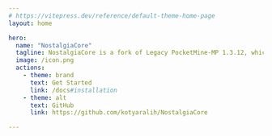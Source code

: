 ```yaml
---
# https://vitepress.dev/reference/default-theme-home-page
layout: home

hero:
  name: "NostalgiaCore"
  tagline: NostalgiaCore is a fork of Legacy PocketMine-MP 1.3.12, which fixes bugs and adds new content
  image: /icon.png
  actions:
    - theme: brand
      text: Get Started
      link: /docs#installation
    - theme: alt
      text: GitHub
      link: https://github.com/kotyaralih/NostalgiaCore

---
```


